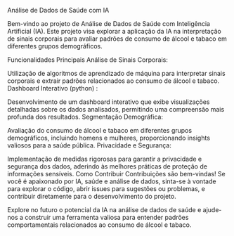 Análise de Dados de Saúde com IA

Bem-vindo ao projeto de Análise de Dados de Saúde com Inteligência Artificial (IA). Este projeto visa explorar a aplicação da IA na interpretação de sinais corporais para avaliar padrões de consumo de álcool e tabaco em diferentes grupos demográficos.

Funcionalidades Principais
Análise de Sinais Corporais:

Utilização de algoritmos de aprendizado de máquina para interpretar sinais corporais e extrair padrões relacionados ao consumo de álcool e tabaco.
Dashboard Interativo (python) :

Desenvolvimento de um dashboard interativo que exibe visualizações detalhadas sobre os dados analisados, permitindo uma compreensão mais profunda dos resultados.
Segmentação Demográfica:

Avaliação do consumo de álcool e tabaco em diferentes grupos demográficos, incluindo homens e mulheres, proporcionando insights valiosos para a saúde pública.
Privacidade e Segurança:

Implementação de medidas rigorosas para garantir a privacidade e segurança dos dados, aderindo às melhores práticas de proteção de informações sensíveis.
Como Contribuir
Contribuições são bem-vindas! Se você é apaixonado por IA, saúde e análise de dados, sinta-se à vontade para explorar o código, abrir issues para sugestões ou problemas, e contribuir diretamente para o desenvolvimento do projeto.

Explore no futuro o potencial da IA na análise de dados de saúde e ajude-nos a construir uma ferramenta valiosa para entender padrões comportamentais relacionados ao consumo de álcool e tabaco.

